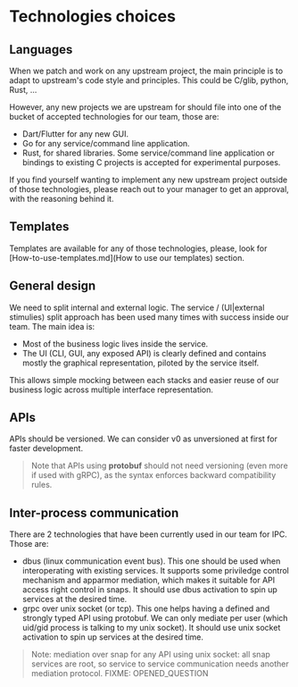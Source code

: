 # Technologies choices

## Languages

When we patch and work on any upstream project, the main principle is to adapt to upstream's code style and principles. This could be C/glib, python, Rust, …

However, any new projects we are upstream for should file into one of the bucket of accepted technologies for our team, those are:

* Dart/Flutter for any new GUI.
* Go for any service/command line application.
* Rust, for shared libraries. Some service/command line application or bindings to existing C projects is accepted for experimental purposes.

If you find yourself wanting to implement any new upstream project outside of those technologies, please reach out to your manager to get an approval, with the reasoning behind it.

## Templates

Templates are available for any of those technologies, please, look for [How-to-use-templates.md](How to use our templates) section.

## General design

We need to split internal and external logic. The service / (UI|external stimulies) split approach has been used many times with success inside our team. The main idea is:

* Most of the business logic lives inside the service.
* The UI (CLI, GUI, any exposed API) is clearly defined and contains mostly the graphical representation, piloted by the service itself.

This allows simple mocking between each stacks and easier reuse of our business logic across multiple interface representation.

## APIs

APIs should be versioned. We can consider v0 as unversioned at first for faster development.

> Note that APIs using **protobuf** should not need versioning (even more if used with gRPC), as the syntax enforces backward compatibility rules.

## Inter-process communication

There are 2 technologies that have been currently used in our team for IPC. Those are:

* dbus (linux communication event bus). This one should be used when interoperating with existing services. It supports some priviledge control mechanism and apparmor mediation, which makes it suitable for API access right control in snaps. It should use dbus activation to spin up services at the desired time.
* grpc over unix socket (or tcp). This one helps having a defined and strongly typed API using protobuf. We can only mediate per user (which uid/gid process is talking to my unix socket). It should use unix socket activation to spin up services at the desired time.

> Note: mediation over snap for any API using unix socket: all snap services are root, so service to service communication needs another mediation protocol. FIXME: OPENED_QUESTION
